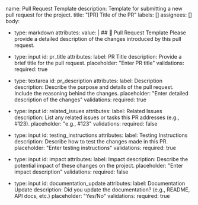 name: Pull Request Template
description: Template for submitting a new pull request for the project.
title: "[PR] Title of the PR"
labels: []
assignees: []
body:
  - type: markdown
    attributes:
      value: |
        ## 🚀 Pull Request Template
        Please provide a detailed description of the changes introduced by this pull request.

  - type: input
    id: pr_title
    attributes:
      label: PR Title
      description: Provide a brief title for the pull request.
      placeholder: "Enter PR title"
    validations:
      required: true

  - type: textarea
    id: pr_description
    attributes:
      label: Description
      description: Describe the purpose and details of the pull request. Include the reasoning behind the changes.
      placeholder: "Enter detailed description of the changes"
    validations:
      required: true

  - type: input
    id: related_issues
    attributes:
      label: Related Issues
      description: List any related issues or tasks this PR addresses (e.g., #123).
      placeholder: "e.g., #123"
    validations:
      required: false

  - type: input
    id: testing_instructions
    attributes:
      label: Testing Instructions
      description: Describe how to test the changes made in this PR.
      placeholder: "Enter testing instructions"
    validations:
      required: true

  - type: input
    id: impact
    attributes:
      label: Impact
      description: Describe the potential impact of these changes on the project.
      placeholder: "Enter impact description"
    validations:
      required: false

  - type: input
    id: documentation_update
    attributes:
      label: Documentation Update
      description: Did you update the documentation? (e.g., README, API docs, etc.)
      placeholder: "Yes/No"
    validations:
      required: true
